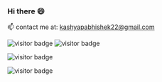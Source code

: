 ### Hi there :smile:

📫 contact me at: kashyapabhishek22@gmail.com






![visitor badge](https://visitor-badge.laobi.icu/badge?page_id=jwenjian.visitor-badge)   ![visitor badge](https://visitor-badge.laobi.icu/badge?page_id=jwenjian.visitor-badge)

![visitor badge](https://visitor-badge.laobi.icu/badge?page_id=jwenjian.visitor-badge)

![visitor badge](https://visitor-badge.laobi.icu/badge?page_id=jwenjian.visitor-badge)

<!--
**abhikashyapr22/abhikashyapr22** is a ✨ _special_ ✨ repository because its `README.md` (this file) appears on your GitHub profile.

Here are some ideas to get you started:

#📫 mail me at: kashyapabhishek22@gmail.com

- 🔭 I’m currently working on ...
- 🌱 I’m currently learning ...
- 👯 I’m looking to collaborate on ...
- 🤔 I’m looking for help with ...
- 💬 Ask me about ...
...
- 😄 Pronouns: ...
- ⚡ Fun fact: ...
-->

